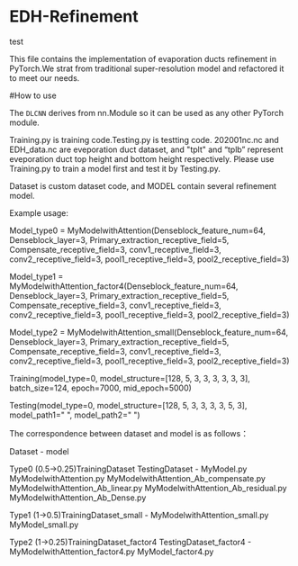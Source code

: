 # EDH-Refinement
test

This file contains the implementation of evaporation ducts refinement in PyTorch.We strat from traditional super-resolution model and refactored it to meet our needs.

#How to use

The `DLCNN` derives from nn.Module so it can be used as any other PyTorch module.

Training.py is training code.Testing.py is testting code. 202001nc.nc and EDH_data.nc are eveporation duct dataset, and "tplt" and “tplb” represent eveporation duct top height and bottom height respectively. Please use Training.py to train a model first and test it by Testing.py.

Dataset is custom dataset code, and MODEL contain several refinement model. 

Example usage:

Model_type0 = MyModelwithAttention(Denseblock_feature_num=64, 
Denseblock_layer=3, 
Primary_extraction_receptive_field=5, 
Compensate_receptive_field=3, 
conv1_receptive_field=3, 
conv2_receptive_field=3, 
pool1_receptive_field=3, 
pool2_receptive_field=3)

Model_type1 = MyModelwithAttention_factor4(Denseblock_feature_num=64, 
Denseblock_layer=3, 
Primary_extraction_receptive_field=5, 
Compensate_receptive_field=3, 
conv1_receptive_field=3, 
conv2_receptive_field=3, 
pool1_receptive_field=3, 
pool2_receptive_field=3)

Model_type2 = MyModelwithAttention_small(Denseblock_feature_num=64, 
Denseblock_layer=3, 
Primary_extraction_receptive_field=5, 
Compensate_receptive_field=3, 
conv1_receptive_field=3, 
conv2_receptive_field=3, 
pool1_receptive_field=3, 
pool2_receptive_field=3)

Training(model_type=0, model_structure=[128, 5, 3, 3, 3, 3, 3, 3], batch_size=124, epoch=7000, mid_epoch=5000)

Testing(model_type=0, model_structure=[128, 5, 3, 3, 3, 3, 5, 3], model_path1=" ", model_path2=" ")



<!-- ![image](https://github.com/zxy1012-maker/Evaporation-Ducts-Refinement/blob/master/gitimg.png) -->




The correspondence between dataset and model is as follows：

Dataset - model

Type0 (0.5->0.25)TrainingDataset TestingDataset - MyModel.py  MyModelwithAttention.py  MyModelwithAttention_Ab_compensate.py  MyModelwithAttention_Ab_linear.py MyModelwithAttention_Ab_residual.py  MyModelwithAttention_Ab_Dense.py

Type1 (1->0.5)TrainingDataset_small - MyModelwithAttention_small.py  MyModel_small.py

Type2 (1->0.25)TrainingDataset_factor4  TestingDataset_factor4 - MyModelwithAttention_factor4.py  MyModel_factor4.py
